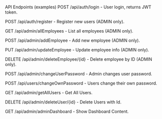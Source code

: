 

API Endpoints (examples)
POST /api/auth/login - User login, returns JWT token.

POST /api/auth/register - Register new users (ADMIN only).

GET /api/admin/allEmployees - List all employees (ADMIN only).

POST /api/admin/addEmployee - Add new employee (ADMIN only).

PUT /api/admin/updateEmployee - Update employee info (ADMIN only).

DELETE /api/admin/deleteEmployee/{id} - Delete employee by ID (ADMIN only).

POST /api/admin/changeUserPassword - Admin changes user password.

POST /api/users/changeOwnPassword - Users change their own password.

GET /api/admin/getAllUsers - Get All Users.

DELETE /api/admin/deleteUser/{id} - Delete Users with Id.

GET /api/admin/adminDashboard - Show Dashboard Content.

